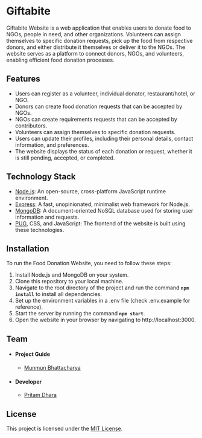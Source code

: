 # Giftabite
Giftabite Website is a web application that enables users to donate food to NGOs, people in need, and other organizations. Volunteers can assign themselves to specific donation requests, pick up the food from respective donors, and either distribute it themselves or deliver it to the NGOs. The website serves as a platform to connect donors, NGOs, and volunteers, enabling efficient food donation processes.

## Features
* Users can register as a volunteer, individual donator, restaurant/hotel, or NGO.
* Donors can create food donation requests that can be accepted by NGOs.
* NGOs can create requirements requests that can be accepted by contributors.
* Volunteers can assign themselves to specific donation requests.
* Users can update their profiles, including their personal details, contact information, and preferences.
* The website displays the status of each donation or request, whether it is still pending, accepted, or completed.

## Technology Stack
- [Node.js](https://nodejs.org/en): An open-source, cross-platform JavaScript runtime environment.
- [Express](https://expressjs.com): A fast, unopinionated, minimalist web framework for Node.js.
- [MongoDB](https://www.mongodb.com): A document-oriented NoSQL database used for storing user information and requests.
- [PUG](https://pugjs.org/api/getting-started.html), CSS, and JavaScript: The frontend of the website is built using these technologies.

## Installation
To run the Food Donation Website, you need to follow these steps:

1. Install Node.js and MongoDB on your system.
2. Clone this repository to your local machine.
3. Navigate to the root directory of the project and run the command **`npm install`** to install all dependencies.
4. Set up the environment variables in a .env file (check .env.example for reference).
5. Start the server by running the command **`npm start`**.
6. Open the website in your browser by navigating to http://localhost:3000.

## Team
* #### Project Guide
    * [Munmun Bhattacharya](http://www.jaduniv.edu.in/profile.php?uid=1058)
* #### Developer
    * [Pritam Dhara](https://github.com/pritam1813)

## License
This project is licensed under the [MIT License](https://github.com/pritam1813/giftabite/blob/main/LICENSE).